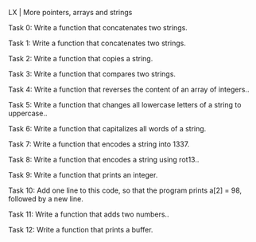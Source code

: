 LX | More pointers, arrays and strings



Task 0:  Write a function that concatenates two strings.



Task 1:  Write a function that concatenates two strings.



Task 2:  Write a function that copies a string.



Task 3:  Write a function that compares two strings.



Task 4:  Write a function that reverses the content of an array of integers..



Task 5:  Write a function that changes all lowercase letters of a string to uppercase..



Task 6:  Write a function that capitalizes all words of a string.



Task 7:  Write a function that encodes a string into 1337.



Task 8:  Write a function that encodes a string using rot13..



Task 9:  Write a function that prints an integer.



Task 10:  Add one line to this code, so that the program prints a[2] = 98,      followed by a new line.



Task 11:  Write a function that adds two numbers..



Task 12:  Write a function that prints a buffer.











